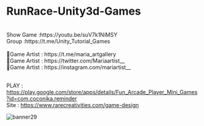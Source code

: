# RunRace-Unity3d-Games
<br />
Show Game :https://youtu.be/suV7k1NiMSY<br />
Group :https://t.me/Unity_Tutorial_Games<br /><br />
🎨Game Artist : https://t.me/maria_artgallery<br />
🎨Game Artist : https://twitter.com/Mariaartist__<br />
🎨Game Artist : https://instagram.com/mariartist__<br /><br />

PLAY : https://play.google.com/store/apps/details/Fun_Arcade_Player_Mini_Games?id=com.coconika.reminder<br />
Site : https://www.rarecreativities.com/game-design <br />

![banner29](https://user-images.githubusercontent.com/83016119/212564018-9ce4ffd7-9f61-4bd6-acd1-0d3ca8bfc597.png)
